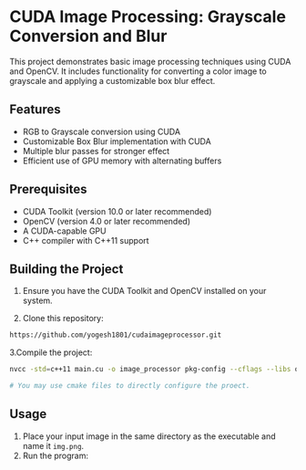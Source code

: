 # CUDA Image Processing: Grayscale Conversion and Blur

This project demonstrates basic image processing techniques using CUDA and OpenCV. It includes functionality for converting a color image to grayscale and applying a customizable box blur effect.

## Features

- RGB to Grayscale conversion using CUDA
- Customizable Box Blur implementation with CUDA
- Multiple blur passes for stronger effect
- Efficient use of GPU memory with alternating buffers

## Prerequisites

- CUDA Toolkit (version 10.0 or later recommended)
- OpenCV (version 4.0 or later recommended)
- A CUDA-capable GPU
- C++ compiler with C++11 support

## Building the Project

1. Ensure you have the CUDA Toolkit and OpenCV installed on your system.

2. Clone this repository:
```sh
https://github.com/yogesh1801/cudaimageprocessor.git
```

3.Compile the project:
```sh
nvcc -std=c++11 main.cu -o image_processor pkg-config --cflags --libs opencv4

# You may use cmake files to directly configure the proect.
```

## Usage
1. Place your input image in the same directory as the executable and name it `img.png`.
2. Run the program: